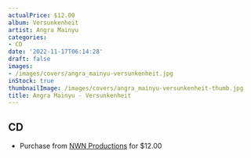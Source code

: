 ```yaml
---
actualPrice: $12.00
album: Versunkenheit
artist: Angra Mainyu
categories:
- CD
date: '2022-11-17T06:14:28'
draft: false
images:
- /images/covers/angra_mainyu-versunkenheit.jpg
inStock: true
thumbnailImage: /images/covers/angra_mainyu-versunkenheit-thumb.jpg
title: Angra Mainyu - Versunkenheit
---
```


## CD
* Purchase from [NWN Productions](http://shop.nwnprod.com/index.php?route=product/product&path=93&product_id=29275&sort=pd.name&order=ASC) for $12.00
